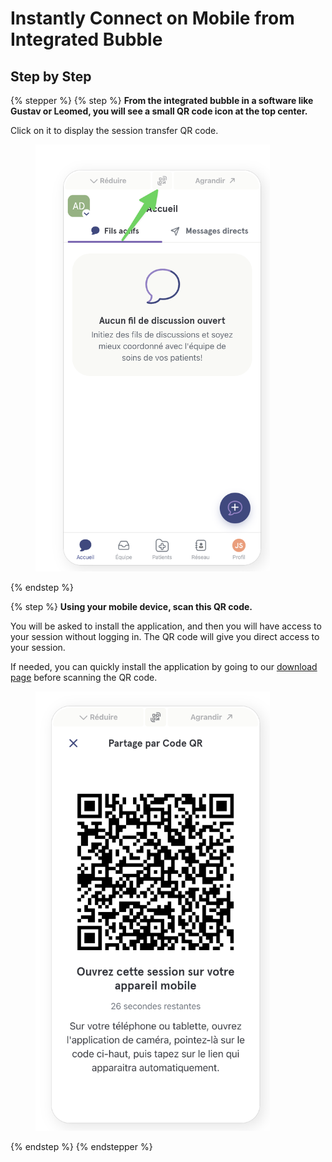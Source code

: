 # Instantly Connect on Mobile from Integrated Bubble

## Step by Step

{% stepper %}
{% step %}
**From the integrated bubble in a software like Gustav or Leomed, you will see a small QR code icon at the top center.**

Click on it to display the session transfer QR code.

<div align="left"><figure><img src="../../.gitbook/assets/CleanShot 2025-01-09 at 21.24.31@2x-2.png" alt="" width="375"><figcaption></figcaption></figure></div>
{% endstep %}

{% step %}
**Using your mobile device, scan this QR code.**

You will be asked to install the application, and then you will have access to your session without logging in. The QR code will give you direct access to your session.

If needed, you can quickly install the application by going to our [download page](https://www.braver.net/en/download/) before scanning the QR code.

<div align="left"><figure><img src="../../.gitbook/assets/CleanShot 2025-01-09 at 21.40.11@2x.png" alt="" width="375"><figcaption></figcaption></figure></div>
{% endstep %}
{% endstepper %}

